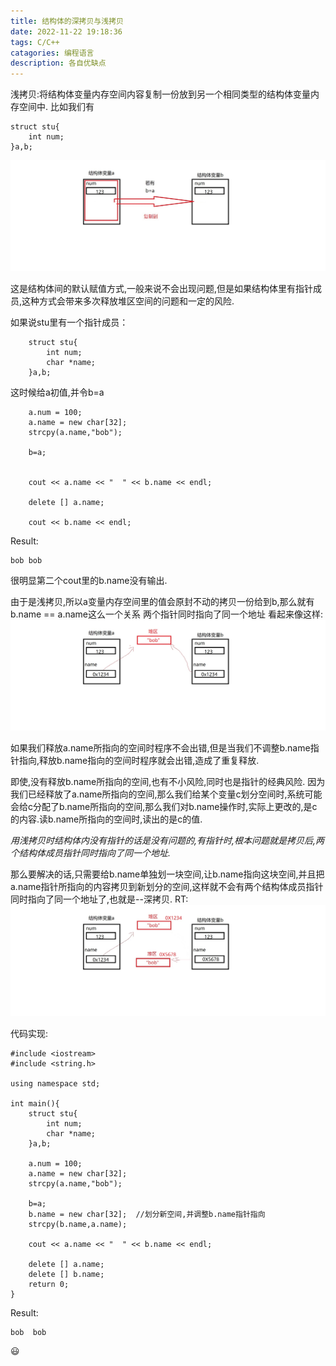 ```yaml
---
title: 结构体的深拷贝与浅拷贝
date: 2022-11-22 19:18:36
tags: C/C++
catagories: 编程语言
description: 各自优缺点
---
```

浅拷贝:将结构体变量内存空间内容复制一份放到另一个相同类型的结构体变量内存空间中.
比如我们有
```
struct stu{
    int num;
}a,b;
```
![浅拷贝](/assets/struct-copy/1.jpg)

这是结构体间的默认赋值方式,一般来说不会出现问题,但是如果结构体里有指针成员,这种方式会带来多次释放堆区空间的问题和一定的风险.

如果说stu里有一个指针成员：
```
    struct stu{
        int num;
        char *name;
    }a,b;
```
这时候给a初值,并令b=a
```
    a.num = 100;
    a.name = new char[32];
    strcpy(a.name,"bob");

    b=a;


    cout << a.name << "  " << b.name << endl;

    delete [] a.name;

    cout << b.name << endl;
```
Result:
```
bob bob
```
很明显第二个cout里的b.name没有输出.

由于是浅拷贝,所以a变量内存空间里的值会原封不动的拷贝一份给到b,那么就有b.name == a.name这么一个关系
两个指针同时指向了同一个地址
看起来像这样:
![指向同一地址](/assets/struct-copy/2.jpg)

如果我们释放a.name所指向的空间时程序不会出错,但是当我们不调整b.name指针指向,释放b.name指向的空间时程序就会出错,造成了重复释放.

即使,没有释放b.name所指向的空间,也有不小风险,同时也是指针的经典风险.
因为我们已经释放了a.name所指向的空间,那么我们给某个变量c划分空间时,系统可能会给c分配了b.name所指向的空间,那么我们对b.name操作时,实际上更改的,是c的内容.读b.name所指向的空间时,读出的是c的值.

*用浅拷贝时结构体内没有指针的话是没有问题的,有指针时,根本问题就是拷贝后,两个结构体成员指针同时指向了同一个地址.*

那么要解决的话,只需要给b.name单独划一块空间,让b.name指向这块空间,并且把a.name指针所指向的内容拷贝到新划分的空间,这样就不会有两个结构体成员指针同时指向了同一个地址了,也就是--深拷贝.
RT:
![深拷贝](/assets/struct-copy/3.jpg)

代码实现:
```
#include <iostream>
#include <string.h>

using namespace std;

int main(){
    struct stu{
        int num;
        char *name;
    }a,b;

    a.num = 100;
    a.name = new char[32];
    strcpy(a.name,"bob");

    b=a;
    b.name = new char[32];  //划分新空间,并调整b.name指针指向
    strcpy(b.name,a.name);

    cout << a.name << "  " << b.name << endl;

    delete [] a.name;
    delete [] b.name;
    return 0;
}
```
Result:
```
bob  bob
```

&#128515;

